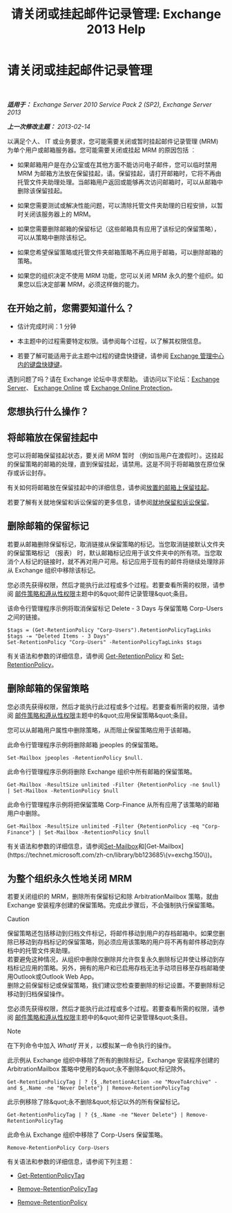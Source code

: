 ﻿---
title: '请关闭或挂起邮件记录管理: Exchange 2013 Help'
TOCTitle: 请关闭或挂起邮件记录管理
ms:assetid: 631191aa-3bba-4ebf-a727-c48ed2ebe176
ms:mtpsurl: https://technet.microsoft.com/zh-cn/library/Aa998580(v=EXCHG.150)
ms:contentKeyID: 52061514
ms.date: 05/21/2018
mtps_version: v=EXCHG.150
ms.translationtype: MT
---

# 请关闭或挂起邮件记录管理

 

_**适用于：** Exchange Server 2010 Service Pack 2 (SP2), Exchange Server 2013_

_**上一次修改主题：** 2013-02-14_

以满足个人、 IT 或业务要求，您可能需要关闭或暂时挂起邮件记录管理 (MRM) 为单个用户或邮箱服务器。您可能需要关闭或挂起 MRM 的原因包括 ︰

  - 如果邮箱用户是在办公室或在其他方面不能访问电子邮件，您可以临时禁用 MRM 为邮箱方法放在保留挂起，请。保留挂起，请打开邮箱时，它将不再由托管文件夹助理处理。当邮箱用户返回或能够再次访问邮箱时，可以从邮箱中删除该保留挂起。

  - 如果您需要测试或解决性能问题，可以清除托管文件夹助理的日程安排，以暂时关闭该服务器上的 MRM。

  - 如果您需要删除邮箱的保留标记（这些邮箱具有应用了该标记的保留策略），可以从策略中删除该标记。

  - 如果您希望保留策略或托管文件夹邮箱策略不再应用于邮箱，可以删除邮箱的策略。

  - 如果您的组织决定不使用 MRM 功能，您可以关闭 MRM 永久的整个组织。如果您以后决定部署 MRM，必须这样做的能力。

## 在开始之前，您需要知道什么？

  - 估计完成时间：1 分钟

  - 本主题中的过程需要特定权限。请参阅每个过程，以了解其权限信息。

  - 若要了解可能适用于此主题中过程的键盘快捷键，请参阅 [Exchange 管理中心内的键盘快捷键](keyboard-shortcuts-in-the-exchange-admin-center-exchange-online-protection-help.md)。

遇到问题了吗？请在 Exchange 论坛中寻求帮助。 请访问以下论坛：[Exchange Server](https://go.microsoft.com/fwlink/p/?linkid=60612)、 [Exchange Online](https://go.microsoft.com/fwlink/p/?linkid=267542) 或 [Exchange Online Protection](https://go.microsoft.com/fwlink/p/?linkid=285351)。

## 您想执行什么操作？

## 将邮箱放在保留挂起中

您可以将邮箱保留挂起状态，要关闭 MRM 暂时 （例如当用户在渡假时）。这挂起的保留策略的邮箱的处理，直到保留挂起，请禁用。这是不同于将邮箱放在原位保存或诉讼封存。

有关如何将邮箱放在保留挂起中的详细信息，请参阅[放置的邮箱上保留挂起](https://docs.microsoft.com/zh-cn/exchange/security-and-compliance/messaging-records-management/mailbox-retention-hold)。

若要了解有关就地保留和诉讼保留的更多信息，请参阅[就地保留和诉讼保留](https://docs.microsoft.com/zh-cn/exchange/security-and-compliance/in-place-and-litigation-holds)。

## 删除邮箱的保留标记

若要从邮箱删除保留标记，取消链接从保留策略的标记。当您取消链接默认文件夹的保留策略标记 （报表） 时，默认邮箱标记应用于该文件夹中的所有项。当您取消个人标记的链接时，就不再对用户可用。标记应用于现有的邮件将继续处理除非从 Exchange 组织中移除该标记。

您必须先获得权限，然后才能执行此过程或多个过程。若要查看所需的权限，请参阅 [邮件策略和遵从性权限](messaging-policy-and-compliance-permissions-exchange-2013-help.md)主题中的\&quot;邮件记录管理\&quot;条目。

该命令行管理程序示例将取消保留标记 Delete - 3 Days 与保留策略 Corp-Users 之间的链接。

    $tags = (Get-RetentionPolicy "Corp-Users").RetentionPolicyTagLinks
    $tags -= "Deleted Items - 3 Days"
    Set-RetentionPolicy "Corp-Users" -RetentionPolicyTagLinks $tags

有关语法和参数的详细信息，请参阅 [Get-RetentionPolicy](https://technet.microsoft.com/zh-cn/library/dd298086\(v=exchg.150\)) 和 [Set-RetentionPolicy](https://technet.microsoft.com/zh-cn/library/dd335196\(v=exchg.150\))。

## 删除邮箱的保留策略

您必须先获得权限，然后才能执行此过程或多个过程。若要查看所需的权限，请参阅 [邮件策略和遵从性权限](messaging-policy-and-compliance-permissions-exchange-2013-help.md)主题中的\&quot;应用保留策略\&quot;条目。

您可以从邮箱用户属性中删除策略，从而阻止保留策略应用于该邮箱。

此命令行管理程序示例将删除邮箱 jpeoples 的保留策略。

    Set-Mailbox jpeoples -RetentionPolicy $null.

此命令行管理程序示例将删除 Exchange 组织中所有邮箱的保留策略。

    Get-Mailbox -ResultSize unlimited -Filter {RetentionPolicy -ne $null} | Set-Mailbox -RetentionPolicy $null

此命令行管理程序示例将把保留策略 Corp-Finance 从所有应用了该策略的邮箱用户中删除。

    Get-Mailbox -ResultSize unlimited -Filter {RetentionPolicy -eq "Corp-Finance"} | Set-Mailbox -RetentionPolicy $null

有关语法和参数的详细信息，请参阅[Set-Mailbox](https://technet.microsoft.com/zh-cn/library/bb123981\(v=exchg.150\))和[Get-Mailbox](https://technet.microsoft.com/zh-cn/library/bb123685\(v=exchg.150\))。

## 为整个组织永久性地关闭 MRM

若要关闭组织的 MRM，删除所有保留标记和除 ArbitrationMailbox 策略，就由 Exchange 安装程序创建的保留策略。完成此步骤后，不会强制执行保留策略。

> [!CAUTION]  
> 保留策略还包括移动到归档文件标记，将邮件移动到用户的存档邮箱中。如果您删除已移动到存档标记的保留策略，则必须应用该策略的用户将不再有邮件移动到存档中的托管文件夹助理。<br />
> 若要避免这种情况，从组织中删除仅删除并允许恢复永久删除标记并使让移动到存档标记应用的策略。另外，拥有的用户和已启用存档无法手动项目移至存档邮箱使用Outlook或Outlook Web App。<br />
> 删除之前保留标记或保留策略，我们建议您检查要删除的标记设置。不要删除标记移动到归档保留操作。


您必须先获得权限，然后才能执行此过程或多个过程。若要查看所需的权限，请参阅 [邮件策略和遵从性权限](messaging-policy-and-compliance-permissions-exchange-2013-help.md)主题中的\&quot;邮件记录管理\&quot;条目。

> [!NOTE]  
> 在下列命令中加入 <em>WhatIf</em> 开关，以模拟某一命令执行的操作。


此示例从 Exchange 组织中移除了所有的删除标记，Exchange 安装程序创建的 ArbitrationMailbox 策略中使用的\&quot;永不删除\&quot;标记除外。

    Get-RetentionPolicyTag | ? {$_.RetentionAction -ne "MoveToArchive" -and $_.Name -ne "Never Delete"} | Remove-RetentionPolicyTag

此示例移除了除\&quot;永不删除\&quot;标记以外的所有保留标记。

    Get-RetentionPolicyTag | ? {$_.Name -ne "Never Delete"} | Remove-RetentionPolicyTag

此命令从 Exchange 组织中移除了 Corp-Users 保留策略。

    Remove-RetentionPolicy Corp-Users

有关语法和参数的详细信息，请参阅下列主题：

  - [Get-RetentionPolicyTag](https://technet.microsoft.com/zh-cn/library/dd298009\(v=exchg.150\))

  - [Remove-RetentionPolicyTag](https://technet.microsoft.com/zh-cn/library/dd335092\(v=exchg.150\))

  - [Remove-RetentionPolicy](https://technet.microsoft.com/zh-cn/library/dd297962\(v=exchg.150\))

